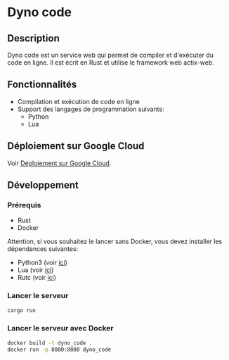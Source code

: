 # Dyno code

## Description

Dyno code est un service web qui permet de compiler et d'exécuter du code en ligne. Il est écrit en Rust et utilise le framework web actix-web.

## Fonctionnalités

- Compilation et exécution de code en ligne
- Support des langages de programmation suivants:
  - Python
  - Lua

## Déploiement sur Google Cloud

Voir [Déploiement sur Google Cloud](docs/google_cloud.md).

## Développement

### Prérequis

- Rust
- Docker

Attention, si vous souhaitez le lancer sans Docker, vous devez installer les dépendances suivantes:

- Python3 (voir [ici](https://www.python.org/downloads/))
- Lua (voir [ici](https://www.lua.org/download.html))
- Rutc (voir [ici](https://www.rust-lang.org/tools/install))

### Lancer le serveur

```bash
cargo run
```

### Lancer le serveur avec Docker

```bash
docker build -t dyno_code .
docker run -p 8080:8080 dyno_code
```	

